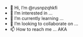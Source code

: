 - 👋 Hi, I’m @rusnpzqhkfi
- 👀 I’m interested in ...
- 🌱 I’m currently learning ...
- 💞️ I’m looking to collaborate on ...
- 📫 How to reach me ...
AKA
<!---
rusnpzqhkfi/rusnpzqhkfi is a ✨ special ✨ repository because its `README.md` (this file) appears on your GitHub profile.
You can click the Preview link to take a look at your changes.
--->
